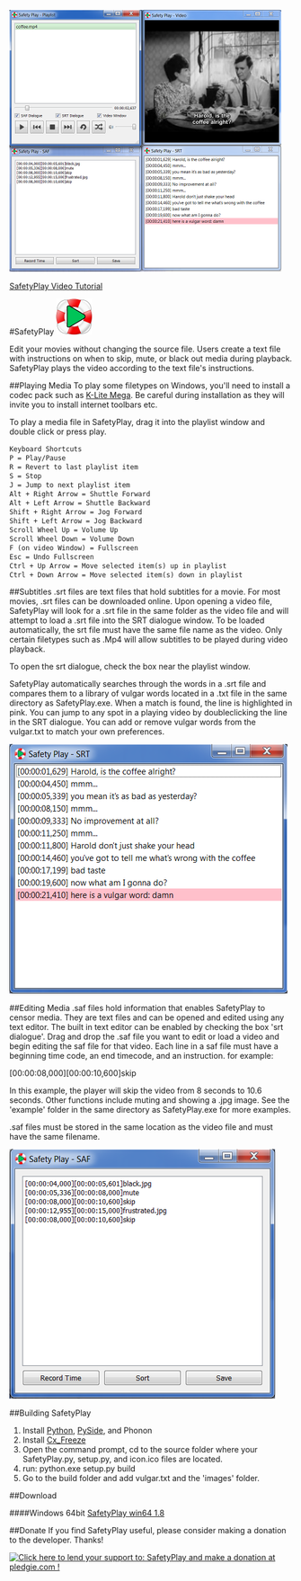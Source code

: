 ![Alt text](assets/all_panels.png)

[SafetyPlay Video Tutorial](https://www.youtube.com/watch?v=teZHPcFaoA4)

#SafetyPlay ![Alt text](assets/small.png)

Edit your movies without changing the source file. Users create a text file with instructions on when to skip, mute, or black out media during playback. SafetyPlay plays the video according to the text file's instructions.

##Playing Media
To play some filetypes on Windows, you'll need to install a codec pack such as [K-Lite Mega](http://www.free-codecs.com/download/k_lite_mega_codec_pack.htm). Be careful during installation as they will invite you to install internet toolbars etc. 

To play a media file in SafetyPlay, drag it into the playlist window and double click or press play.

```
Keyboard Shortcuts
P = Play/Pause
R = Revert to last playlist item
S = Stop
J = Jump to next playlist item
Alt + Right Arrow = Shuttle Forward
Alt + Left Arrow = Shuttle Backward
Shift + Right Arrow = Jog Forward
Shift + Left Arrow = Jog Backward
Scroll Wheel Up = Volume Up
Scroll Wheel Down = Volume Down
F (on video Window) = Fullscreen
Esc = Undo Fullscreen
Ctrl + Up Arrow = Move selected item(s) up in playlist
Ctrl + Down Arrow = Move selected item(s) down in playlist
```

##Subtitles
.srt files are text files that hold subtitles for a movie. For most movies, .srt files can be downloaded online. Upon opening a video file, SafetyPlay will look for a .srt file in the same folder as the video file and will attempt to load a .srt file into the SRT dialogue window. To be loaded automatically, the srt file must have the same file name as the video. Only certain filetypes such as .Mp4 will allow subtitles to be played during video playback.

To open the srt dialogue, check the box near the playlist window. 

SafetyPlay automatically searches through the words in a .srt file and compares them to a library of vulgar words located in a .txt file in the same directory as SafetyPlay.exe. When a match is found, the line is highlighted in pink. You can jump to any spot in a playing video by doubleclicking the line in the SRT dialogue. You can add or remove vulgar words from the vulgar.txt to match your own preferences.

![Alt text](assets/SRT.png)

##Editing Media 
.saf files hold information that enables SafetyPlay to censor media. They are text files and can be opened and edited using any text editor. The built in text editor can be enabled by checking the box 'srt dialogue'. Drag and drop the .saf file you want to edit or load a video and begin editing the saf file for that video. Each line in a saf file must have a beginning time code, an end timecode, and an instruction. for example:

[00:00:08,000][00:00:10,600]skip

In this example, the player will skip the video from 8 seconds to 10.6 seconds. Other functions include muting and showing a .jpg image. See the 'example' folder in the same directory as SafetyPlay.exe for more examples.

.saf files must be stored in the same location as the video file and must have the same filename.

![Alt text](assets/SAF.png)

##Building SafetyPlay
1. Install [Python](https://www.python.org/), [PySide](https://pypi.python.org/pypi/PySide/1.2.4), and Phonon
2. Install [Cx_Freeze](http://cx-freeze.sourceforge.net/)
3. Open the command prompt, cd to the source folder where your SafetyPlay.py, setup.py, and icon.ico files are located.
4. run: python.exe setup.py build
5. Go to the build folder and add vulgar.txt and the 'images' folder.

##Download

####Windows 64bit
[SafetyPlay win64 1.8](https://drive.google.com/file/d/0ByCbzbfsSzJLY01UZXl5RkdheUE/view?usp=sharing)

##Donate
If you find SafetyPlay useful, please consider making a donation to the developer. Thanks!

<a href='https://pledgie.com/campaigns/30874'><img alt='Click here to lend your support to: SafetyPlay and make a donation at pledgie.com !' src='https://pledgie.com/campaigns/30874.png?skin_name=chrome' border='0' ></a>